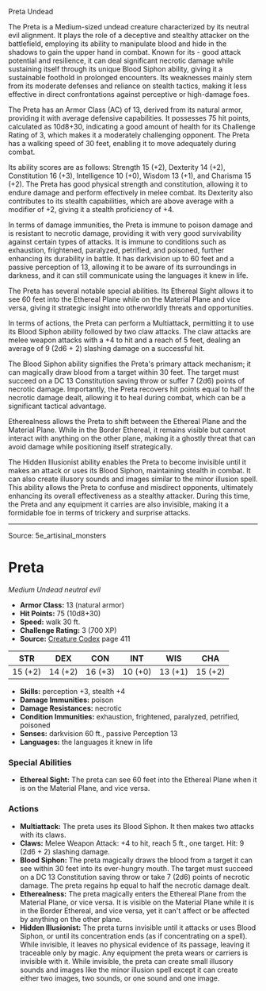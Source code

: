 <MonsterName/>Preta</MonsterName>
<CreatureType/>Undead</CreatureType>

<summary>The Preta is a Medium-sized undead creature characterized by its neutral evil alignment. It plays the role of a deceptive and stealthy attacker on the battlefield, employing its ability to manipulate blood and hide in the shadows to gain the upper hand in combat. Known for its - good attack potential and resilience, it can deal significant necrotic damage while sustaining itself through its unique Blood Siphon ability, giving it a sustainable foothold in prolonged encounters. Its weaknesses mainly stem from its moderate defenses and reliance on stealth tactics, making it less effective in direct confrontations against perceptive or high-damage foes.</summary>

<detail>

The Preta has an Armor Class (AC) of 13, derived from its natural armor, providing it with average defensive capabilities. It possesses 75 hit points, calculated as 10d8+30, indicating a good amount of health for its Challenge Rating of 3, which makes it a moderately challenging opponent. The Preta has a walking speed of 30 feet, enabling it to move adequately during combat.

Its ability scores are as follows: Strength 15 (+2), Dexterity 14 (+2), Constitution 16 (+3), Intelligence 10 (+0), Wisdom 13 (+1), and Charisma 15 (+2). The Preta has good physical strength and constitution, allowing it to endure damage and perform effectively in melee combat. Its Dexterity also contributes to its stealth capabilities, which are above average with a modifier of +2, giving it a stealth proficiency of +4.

In terms of damage immunities, the Preta is immune to poison damage and is resistant to necrotic damage, providing it with very good survivability against certain types of attacks. It is immune to conditions such as exhaustion, frightened, paralyzed, petrified, and poisoned, further enhancing its durability in battle. It has darkvision up to 60 feet and a passive perception of 13, allowing it to be aware of its surroundings in darkness, and it can still communicate using the languages it knew in life.

The Preta has several notable special abilities. Its Ethereal Sight allows it to see 60 feet into the Ethereal Plane while on the Material Plane and vice versa, giving it strategic insight into otherworldly threats and opportunities.

In terms of actions, the Preta can perform a Multiattack, permitting it to use its Blood Siphon ability followed by two claw attacks. The claw attacks are melee weapon attacks with a +4 to hit and a reach of 5 feet, dealing an average of 9 (2d6 + 2) slashing damage on a successful hit. 

The Blood Siphon ability signifies the Preta's primary attack mechanism; it can magically draw blood from a target within 30 feet. The target must succeed on a DC 13 Constitution saving throw or suffer 7 (2d6) points of necrotic damage. Importantly, the Preta recovers hit points equal to half the necrotic damage dealt, allowing it to heal during combat, which can be a significant tactical advantage.

Etherealness allows the Preta to shift between the Ethereal Plane and the Material Plane. While in the Border Ethereal, it remains visible but cannot interact with anything on the other plane, making it a ghostly threat that can avoid damage while positioning itself strategically.

The Hidden Illusionist ability enables the Preta to become invisible until it makes an attack or uses its Blood Siphon, maintaining stealth in combat. It can also create illusory sounds and images similar to the minor illusion spell. This ability allows the Preta to confuse and misdirect opponents, ultimately enhancing its overall effectiveness as a stealthy attacker. During this time, the Preta and any equipment it carries are also invisible, making it a formidable foe in terms of trickery and surprise attacks.</detail>



---

Source: 5e_artisinal_monsters

# Preta

*Medium* *Undead* *neutral evil*

- **Armor Class:** 13 (natural armor)
- **Hit Points:** 75 (10d8+30)
- **Speed:** walk 30 ft.
- **Challenge Rating:** 3 (700 XP)
- **Source:** [Creature Codex](https://koboldpress.com/kpstore/product/creature-codex-for-5th-edition-dnd) page 411

| STR | DEX | CON | INT | WIS | CHA |
| --- | --- | --- | --- | --- | --- |
| 15 (+2) | 14 (+2) | 16 (+3) | 10 (+0) | 13 (+1) | 15 (+2) |

- **Skills:** perception +3, stealth +4
- **Damage Immunities:** poison
- **Damage Resistances:** necrotic
- **Condition Immunities:** exhaustion, frightened, paralyzed, petrified, poisoned
- **Senses:** darkvision 60 ft., passive Perception 13
- **Languages:** the languages it knew in life

### Special Abilities

- **Ethereal Sight:** The preta can see 60 feet into the Ethereal Plane when it is on the Material Plane, and vice versa.

### Actions

- **Multiattack:** The preta uses its Blood Siphon. It then makes two attacks with its claws.
- **Claws:** Melee Weapon Attack: +4 to hit, reach 5 ft., one target. Hit: 9 (2d6 + 2) slashing damage.
- **Blood Siphon:** The preta magically draws the blood from a target it can see within 30 feet into its ever-hungry mouth. The target must succeed on a DC 13 Constitution saving throw or take 7 (2d6) points of necrotic damage. The preta regains hp equal to half the necrotic damage dealt.
- **Etherealness:** The preta magically enters the Ethereal Plane from the Material Plane, or vice versa. It is visible on the Material Plane while it is in the Border Ethereal, and vice versa, yet it can't affect or be affected by anything on the other plane.
- **Hidden Illusionist:** The preta turns invisible until it attacks or uses Blood Siphon, or until its concentration ends (as if concentrating on a spell). While invisible, it leaves no physical evidence of its passage, leaving it traceable only by magic. Any equipment the preta wears or carriers is invisible with it. While invisible, the preta can create small illusory sounds and images like the minor illusion spell except it can create either two images, two sounds, or one sound and one image.





